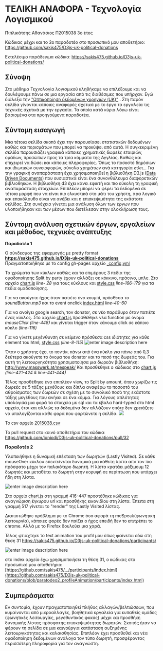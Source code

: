 # ΤΕΛΙΚΗ ΑΝΑΦΟΡΑ - Τεχνολογία Λογισμικού
Πιπλικάτσης Αθανάσιος
Π2015038
3ο έτος

Κώδικας μέχρι και το 2ο παραδοτέο στο προσωπικό μου αποθετήριο:
https://github.com/sakis475/D3js-uk-political-donations

Εκτελέσιμο παράδειγμα κώδικα: https://sakis475.github.io/D3js-uk-political-donations/


## Σύνοψη

Στο μάθημα Τεχνολογία λογισμικού κληθήκαμε να επιλέξουμε και να δουλέψουμε πάνω σε μια εργασία από τις διαθέσιμες που υπήρχαν. Εγώ διάλεξα την  ["Οπτικοποίηση δεδομένων χορηγιών (UK)"](https://github.com/ioniodi/D3js-uk-political-donations) . Στη παρόν σελίδα γίνονται κάποιες αναφορές σχετικά με το έργο τα εργαλεία τις τεχνικές σχετικά με την εργασία. Τα οποία κατά κύριο λόγω είναι βασισμένα στα προηγούμενα παραδοτέα.


## Σύντομη εισαγωγή

Μια τέτοια σελίδα σκοπό έχει την παρουσίασει στατιστικών δεδομένων καθώς και πορισμάτων που μπορεί να προκύψει από αυτά. Η συγκεκριμένη σελίδα παρουσιάζει γραφικά κάποιες χρηματικές δωρεές εταιριών, ομάδων, προσώπων προς τα τρία κόμματα της Αγγλίας. Καθώς και επιχειρεί να δώσει και κάποιες πληροφορίες. Όπως το ποσοστό δημόσιων και ιδιωτικών συνεισφορών, σύνολο χρημάτων ανά κατηγορία κτλπ... Για την γραφική αναπαράσταση έχει χρησιμοποιηθεί η βιβλιοθήκη D3.js ([Data Driven Documents](https://d3js.org/)) που ουσιαστικά είναι ένα συνονθύλευμα διαφορετικών βιβλιοθηκών.  Η βιβλιοθήκη d3 έχει κάνει εφικτή και πιο εύκολη τη γραφική αναπαράσταση στοιχείων. Επιπλέον μπορεί να φέρει τα δεδομένα σε τέτοια μορφή που να είναι πιο ελκυστικά στο μάτι του χρήστη, άρα λογικό και επακόλουθο είναι να ανέβει και η επισκεψιμότητα της εκάστοτε σελίδας. Στη συνέχεια γίνεται μια ανάλυση όλων των έργων που υλοποιήθηκαν και των μέσων που διετέλεσαν στην ολοκλήρωση τους.


## Σύντομη ανάλυση σχετικών έργων, εργαλείων και μέθοδος, τεχνικές ανάπτυξης

**Παραδοτέο 1**

Ο σύνδεσμος της εφαρμογής με pretty format **https://sakis475.github.io/D3js-uk-political-donations** 
Πραγματοποιήθηκε με το config gh-pages αρχείο [_config.yml](https://github.com/sakis475/D3js-uk-political-donations/blob/paradoteo1/_config.yml)

Τα χρώματα των κύκλων καθώς και τα επιμέρους 3 πεδία της ομαδοποίησης Split by party έχουν αλλάξει σε κόκκινο, πράσινο, μπλε.
Στο αρχείο [chart.js](https://github.com/sakis475/D3js-uk-political-donations/blob/paradoteo1/chart.js) *line- 28* για τους κύκλους και [style.css](https://github.com/sakis475/D3js-uk-political-donations/blob/paradoteo1/style.css) *line-166-179* για τα πεδία ομαδοποίησης.

Για να ακούγετε ήχος όταν πατιέτε ένα κουμπί, πρόσθεσα το *soundButton.mp3* 
και το event onclick [index.html](https://github.com/sakis475/D3js-uk-political-donations/blob/paradoteo1/index.html) *line-40-60*

Για να ανοίγει google search, τον donator, σε νέο παράθυρο όταν πατιέτε ένας κύκλος. Στο αρχείο [chart.js](https://github.com/sakis475/D3js-uk-political-donations/blob/paradoteo1/chart.js) προσθέθηκε νέα function με όνομα *mouseClick* *(line-448)* και γίνεται trigger όταν κάνουμε click σε κάποιο κύκλο *(line-116)*

Για να γίνετε μεγένθυνση σε κείμενο πρόσθεσα css ιδιότητες για κάθε element του html, [style.css](https://github.com/sakis475/D3js-uk-political-donations/blob/paradoteo1/style.css) *(line-8-115)*
![enter image description here](https://github.com/sakis475/sw/blob/paradoteo1/projects/2015038/zoomtext.png?raw=true)

Όταν ο χρήστης έχει το ποντίκι πάνω από ένα κύκλο για πάνω από 0,3 δεύτερα ακούγετε το όνομα του donator και το ποσό της δωρεάς του. Για αυτή τη λειτουργηκότητα χρησιμοποίησα μια δωρεάν βιβλιοθήκη: http://www.masswerk.at/mespeak/ 
Και προσθέθηκε ο κώδικας στο [chart.js](https://github.com/sakis475/D3js-uk-political-donations/blob/paradoteo1/chart.js) *(line-421-424 & line-441-444)*

Τέλος προσθέθηκε ένα επιπλέον view, το Split by amount, όπου χωρίζω τις δωρεές σε 5 τάξης μεγέθους και δίπλα αναφέρω το ποσοστό του αθροίσματος των δωρεών σε σχέση με το συνολικό ποσό της εκάστοτε τάξης μεγέθους που ανήκει σε ένα κόμμα. Για λόγους απλότητας υπολόγισα μια φορά τα στοιχεία με sql και τα έβαλα hard-typed στο html αρχείο, έτσι και αλλιώς τα δεδομένα δεν αλλάζουν οπότε δεν χρειάζετε να υπολογίζονται κάθε φορά που φορτώνετε η σελίδα.
![](https://github.com/sakis475/sw/blob/paradoteo1/projects/2015038/splitbyamount.png?raw=true)

To csv αρχείο [2015038.csv](https://github.com/ioniodi/D3js-uk-political-donations/blob/master/participants/2015038.csv)

Το pull request στο κοινό αποθετήριο του κώδικα: 
https://github.com/ioniodi/D3js-uk-political-donations/pull/32

**Παραδοτέο 2**

Υλοποιήθηκε η δυναμική επέκταση των δωρητών (Lastly Visited). Σε κάθε mouseOver κύκλου επεκτείνεται δυναμικά μια κάθετη λίστα από τον πιο πρόσφατο μέχρι τον παλαιότερο δωρητή. Η λίστα κρατάει μάξιμουμ 12 δωρητές και μεταθέτει το δωρητή στην κορυφή σε περίπτωση που υπάρχει ήδη στη λίστα.

![enter image description here](https://github.com/sakis475/sw/blob/paradoteo2/projects/2015038/dynPic.png?raw=true)

Στο αρχείο [chart.js](https://github.com/sakis475/D3js-uk-political-donations/blob/paradoteo2/chart.js) στη γραμμή 416-447 προστέθηκε κώδικας για αναγνώριση έγκυρου url και προσθήκης εικονιδίου στη λίστα.
Έπειτα στη γραμμή 517 γίνεται το "render" της Lastly Visited λίστας.

Διαπιστώθηκε πρόβλημα με το Chrome όσο αφορά τη meSpeak(φωνητική λειτουργία), κάποιες φορές δεν παίζει ο ήχος επειδή δεν το επιτρέπει το chrome. Αλλά με το Firefox δουλεύει μια χαρά.

Τέλος φτιάχτηκε το text animation του profil μου όπως φαίνεται εδώ στη θέση 31
https://sakis475.github.io/D3js-uk-political-donations/participants/

![enter image description here](https://raw.githubusercontent.com/sakis475/sw/paradoteo2/projects/2015038/logotipo.png)

στο index αρχείο έχω χρησιμοποιήσει τη θέση 31, 
ο κώδικας στο προσωπικό μου αποθετήριο:
[https://github.com/sakis475/.../participants/index.html](https://github.com/sakis475/D3js-uk-political-donations/blob/paratodeo2_profileAnimation/participants/index.html)

## Συμπεράσματα

Εν συντομία, έχουν πραγματοποιηθεί πλήθος αλλαγών/βελτιώσεων, που κυμαίνονται από μικροαλλαγές, βοηθητικά εργαλεία για ευπαθείς ομάδες (φωνητικές λειτουργίες, μεγεθυντικός φακός) μέχρι και προσθήκη δυναμικής λίστας πρόσφατης επισκεψιμότητας δωρητών. Σκοπός ήταν να φέρουν τη σελίδα σε μια καινούργια κατάσταση αυξημένης λειτουργικότητας και καλαισθησίας. Επιπλέον έχει προσθεθεί και νέα ομαδοποίηση δεδομένων ανάλογα τον τύπο δωρητή, προσφέροντας περισσότερη πληροφορία για τον αναγνώστη.
